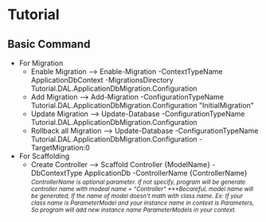 # Tutorial

<h2>Basic Command</h2>
<ul>
  <li>For Migration
    <ul>
      <li>Enable Migration --> Enable-Migration -ContextTypeName ApplicationDbContext -MigrationsDirectory Tutorial.DAL.ApplicationDbMigration.Configuration</li>
      <li>Add Migration --> Add-Migration -ConfigurationTypeName Tutorial.DAL.ApplicationDbMigration.Configuration "InitialMigration"</li>
      <li>Update Migration --> Update-Database -ConfigurationTypeName Tutorial.DAL.ApplicationDbMigration.Configuration</li>
      <li>Rollback all Migration --> Update-Database -ConfigurationTypeName Tutorial.DAL.ApplicationDbMigration.Configuration -TargetMigration:0</li>
    </ul>
  </li>
  <li>For Scaffolding
    <ul>
      <li>
        Create Controller --> Scaffold Controller {ModelName} -DbContextType ApplicationDb -ControllerName {ControllerName}
        <br/><small><i>ControllerName is optional parameter. If not specify, program will be generate controller name with modeal name + "Controller" </i></small>
        <small><i>***Becareful, model name will be generated, If the name of model doesn't math with class name. Ex: If your class name is ParameterModel and your instance name in context is Parameters, So program will add new instance name ParameterModels in your context.</i></small>
      </li>
    </ul>
  </li>
</ul>
